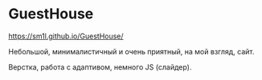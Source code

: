 # GuestHouse

https://sm1l.github.io/GuestHouse/

Небольшой, минималистичный и очень приятный, на мой взгляд, сайт.

Верстка, работа с адаптивом, немного JS (слайдер).

